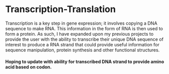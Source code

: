 # Transcription-Translation

Transcription is a key step in gene expression; it involves copying a DNA sequence to make RNA. This information in the form of RNA is then used to form a protein. As such, I have expanded upon my previous projects to provide the user with the ability to transcribe their unique DNA sequence of interest to produce a RNA strand that could provide useful information for sequence manipulation, protein synthesis and other functional structures.

#### Hoping to update with ability for transcribed DNA strand to provide amino acid based on codon.
